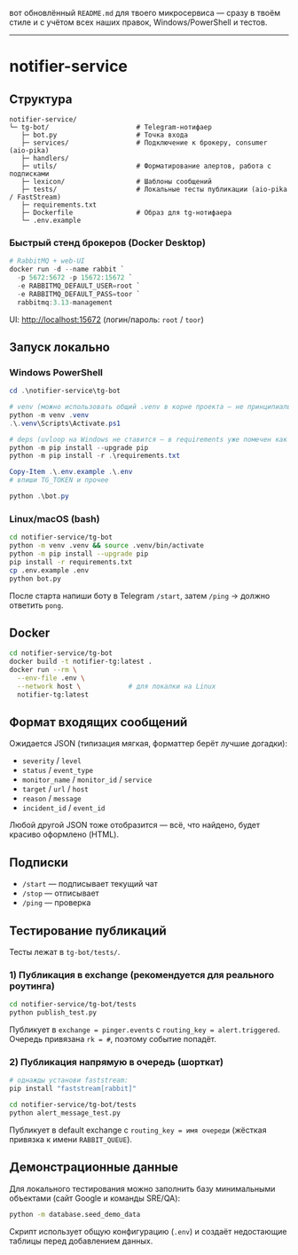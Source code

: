вот обновлённый `README.md` для твоего микросервиса — сразу в твоём стиле и с учётом всех наших правок, Windows/PowerShell и тестов.

---

# notifier-service


## Структура

```
notifier-service/
└─ tg-bot/                      # Telegram-нотифаер
   ├─ bot.py                    # Точка входа
   ├─ services/                 # Подключение к брокеру, consumer (aio-pika)
   ├─ handlers/
   ├─ utils/                    # Форматирование алертов, работа с подписками
   ├─ lexicon/                  # Шаблоны сообщений
   ├─ tests/                    # Локальные тесты публикации (aio-pika / FastStream)
   ├─ requirements.txt
   ├─ Dockerfile                # Образ для tg-нотифаера
   └─ .env.example
```

### Быстрый стенд брокеров (Docker Desktop)

```powershell
# RabbitMQ + web-UI
docker run -d --name rabbit `
  -p 5672:5672 -p 15672:15672 `
  -e RABBITMQ_DEFAULT_USER=root `
  -e RABBITMQ_DEFAULT_PASS=toor `
  rabbitmq:3.13-management

```

UI: [http://localhost:15672](http://localhost:15672) (логин/пароль: `root` / `toor`)

## Запуск локально

### Windows PowerShell

```powershell
cd .\notifier-service\tg-bot

# venv (можно использовать общий .venv в корне проекта — не принципиально)
python -m venv .venv
.\.venv\Scripts\Activate.ps1

# deps (uvloop на Windows не ставится — в requirements уже помечен как non-win)
python -m pip install --upgrade pip
python -m pip install -r .\requirements.txt

Copy-Item .\.env.example .\.env
# впиши TG_TOKEN и прочее

python .\bot.py
```

### Linux/macOS (bash)

```bash
cd notifier-service/tg-bot
python -m venv .venv && source .venv/bin/activate
python -m pip install --upgrade pip
pip install -r requirements.txt
cp .env.example .env
python bot.py
```

После старта напиши боту в Telegram `/start`, затем `/ping` → должно ответить `pong`.

## Docker

```bash
cd notifier-service/tg-bot
docker build -t notifier-tg:latest .
docker run --rm \
  --env-file .env \
  --network host \            # для локалки на Linux
  notifier-tg:latest
```


## Формат входящих сообщений

Ожидается JSON (типизация мягкая, форматтер берёт лучшие догадки):

* `severity` / `level`
* `status` / `event_type`
* `monitor_name` / `monitor_id` / `service`
* `target` / `url` / `host`
* `reason` / `message`
* `incident_id` / `event_id`

Любой другой JSON тоже отобразится — всё, что найдено, будет красиво оформлено (HTML).

## Подписки


* `/start` — подписывает текущий чат
* `/stop` — отписывает
* `/ping` — проверка

## Тестирование публикаций

Тесты лежат в `tg-bot/tests/`.

### 1) Публикация в **exchange** (рекомендуется для реального роутинга)

```bash
cd notifier-service/tg-bot/tests
python publish_test.py
```

Публикует в `exchange = pinger.events` с `routing_key = alert.triggered`. Очередь привязана `rk = #`, поэтому событие попадёт.

### 2) Публикация **напрямую в очередь** (шорткат)

```bash
# однажды установи faststream:
pip install "faststream[rabbit]"

cd notifier-service/tg-bot/tests
python alert_message_test.py
```

Публикует в default exchange с `routing_key = имя очереди` (жёсткая привязка к имени `RABBIT_QUEUE`).
## Демонстрационные данные

Для локального тестирования можно заполнить базу минимальными объектами (сайт Google и команды SRE/QA):

```bash
python -m database.seed_demo_data
```

Скрипт использует общую конфигурацию (`.env`) и создаёт недостающие таблицы перед добавлением данных.


